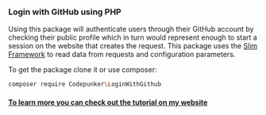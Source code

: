 ### Login with GitHub using PHP

Using this package will authenticate users through their GitHub account by checking their public profile which in turn would represent enough to start a session on the website that creates the request. This package uses the [Slim Framework](http://www.slimframework.com/) to read data from requests and configuration parameters.

To get the package clone it or use composer:
```bash
composer require Codepunker\LoginWithGithub
```

#### [To learn more you can check out the tutorial on my website](https://www.codepunker.com/blog/login-with-github-using-php)